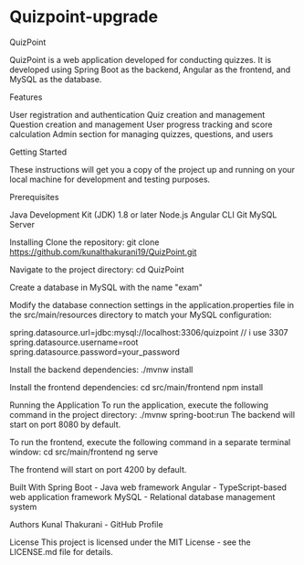 # Quizpoint-upgrade
QuizPoint

QuizPoint is a web application developed for conducting quizzes. 
It is developed using Spring Boot as the backend, Angular as the frontend, and MySQL as the database.


Features

User registration and authentication
Quiz creation and management
Question creation and management
User progress tracking and score calculation
Admin section for managing quizzes, questions, and users


Getting Started

These instructions will get you a copy of the project up and running on your local machine for development and testing purposes.


Prerequisites

Java Development Kit (JDK) 1.8 or later
Node.js
Angular CLI
Git
MySQL Server


Installing
Clone the repository: 
git clone https://github.com/kunalthakurani19/QuizPoint.git


Navigate to the project directory:
cd QuizPoint

Create a database in MySQL with the name "exam"

Modify the database connection settings in the application.properties file in the src/main/resources directory to match your MySQL configuration:

spring.datasource.url=jdbc:mysql://localhost:3306/quizpoint // i use 3307
spring.datasource.username=root
spring.datasource.password=your_password


Install the backend dependencies:
./mvnw install

Install the frontend dependencies:
cd src/main/frontend
npm install


Running the Application
To run the application, execute the following command in the project directory:
./mvnw spring-boot:run
The backend will start on port 8080 by default.

To run the frontend, execute the following command in a separate terminal window:
cd src/main/frontend
ng serve

The frontend will start on port 4200 by default.

Built With
Spring Boot - Java web framework
Angular - TypeScript-based web application framework
MySQL - Relational database management system

Authors
Kunal Thakurani - GitHub Profile

License
This project is licensed under the MIT License - see the LICENSE.md file for details.

